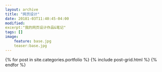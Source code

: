 ```yaml
---
layout: archive	 
title: "网页设计"
date: 20181-03T11:40:45-04:00
modified:
excerpt:"我的网页设计作品&笔记"
tags: []
image: 
	feature: base.jpg
	teaser:base.jpg
---
```

<div class="tiles">

{% for post in site.categories.portfolio %}
	{% include post-grid.html %}
{% endfor %}
</div>